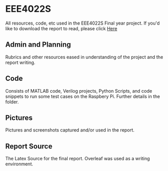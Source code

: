 # EEE4022S
All resources, code, etc used in the EEE4022S Final year project.
If you'd like to download the report to read, please click [Here](CRNKEE002FinalReport.pdf)

## Admin and Planning
Rubrics and other resources eased in understanding of the project and the report writing.

## Code
Consists of MATLAB code, Verilog projects, Python Scripts, and code snippets to run some test cases on the Raspbery Pi. Further details in the folder.

## Pictures
Pictures and screenshots captured and/or used in the report.

## Report Source
The Latex Source for the final report. Overleaf was used as a writing environment.
